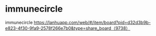 # immunecircle
immunecircle
https://lanhuapp.com/web/#/item/board?pid=d32d3b9b-e823-4f30-9fa9-2578f266e7b0&type=share_board（9738）
